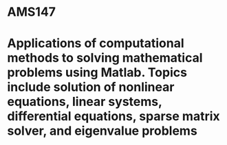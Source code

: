 # AMS147
# Applications of computational methods to solving mathematical problems using Matlab. Topics include solution of nonlinear equations, linear systems, differential equations, sparse matrix solver, and eigenvalue problems
